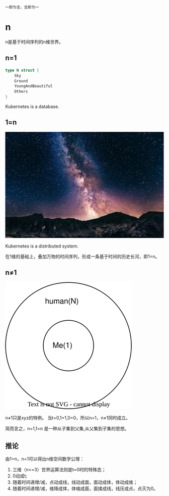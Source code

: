     一即为全，全即为一
    
# n

n是基于时间序列的n维世界。

## n=1

```go
type N struct {
	Sky
	Ground
	YoungAndBeautiful 
	Others
}
```

Kubernetes is a database.

## 1=n

![image](n.webp)

Kubernetes is a distributed system.

在1维的基础上，叠加万物的时间序列，形成一条基于时间的历史长河，即1=n。

## n≠1

![image](1=N.svg)

n≠1只是xyz的特例。
当t=0,1=1,0=0，所以n=1，n≠1同时成立。

简而言之，n=1,1=n 是一种从子集到父集,从父集到子集的思想。

## 推论

由1=n，n=1可以得出n维空间数学公理：
1. 三维（n<=3）世界运算法则是t=0时的特殊态；
1. 0动成t;
1. 随着时间递增/减，点动成线，线动成面，面动成体，体动成维；
1. 随着时间递增/减，维降成体，体缩成面，面揉成线，线压成点，点灭为0。
